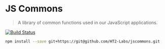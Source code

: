 # JS Commons
> A library of common functions used in our JavaScript applications.

[![Build Status](https://travis-ci.org/HT2-Labs/jscommons.svg?branch=master)](https://travis-ci.org/HT2-Labs/jscommons)

```sh
npm install --save git+https://git@github.com/HT2-Labs/jscommons.git
```
